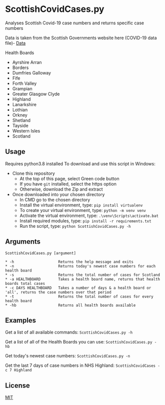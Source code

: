 # ScottishCovidCases.py
Analyses Scottish Covid-19 case numbers and returns specific case numbers


Data is taken from the Scottish Governments website here (COVID-19 data file)- [Data](https://www.gov.scot/publications/coronavirus-covid-19-trends-in-daily-data/)

Health Boards
* Ayrshire Arran
* Borders
* Dumfries Galloway
* Fife
* Forth Valley
* Grampian
* Greater Glasgow Clyde
* Highland
* Lanarkshire
* Lothian
* Orkney
* Shetland
* Tayside
* Western Isles
* Scotland

## Usage
Requires python3.8 installed
To download and use this script in Windows:
* Clone this repository
    * At the top of this page, select Green code button
    * If you have `git` installed, select the https option
    * Otherwise, download the Zip and extract
* Once downloaded into your chosen directory
    * In CMD go to the chosen directory
    * Install the virtual environment, type: `pip install virtualenv`
    * To create your virtual environment, type: `python -m venv venv`
    * Activate the virtual environment, type: `.\venv\Scripts\activate.bat`
    * Install required modules, type: `pip install -r requirements.txt`
    * Run the script, type: `python ScottishCovidCases.py -h`
    
## Arguments
`ScottishCovidCases.py [argument]`


```
* -h                    Returns the help message and exits
* -n                    Returns today's newest case numbers for each health board
* -s                    Returns the total number of cases for Scotland
* -a HEALTHBOARD        Takes a health board name, returns that health boards total cases
* -c DAYS HEALTHBOARD   Takes a number of days & a health board or 'all', returns the case numbers over that period
* -t                    Returns the total number of cases for every health board
* -hb                   Returns all health boards available
```

## Examples
Get a list of all available commands: `ScottishCovidCases.py -h`

Get a list of all of the Health Boards you can use: `ScottishCovidCases.py -hb`

Get today's newest case numbers: `ScottishCovidCases.py -n`

Get the last 7 days of case numbers in NHS Highland: `ScottishCovidCases -c 7 Highland`

## License
[MIT](https://choosealicense.com/licenses/mit/)